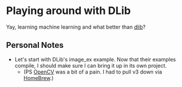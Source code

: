 # Playing around with DLib

Yay, learning machine learning and what better than [dlib]?

## Personal Notes

- Let's start with DLib's image_ex example. Now that their examples compile, I should make sure I can bring it up in its own project.
  - (PS [OpenCV] was a bit of a pain. I had to pull v3 down via [HomeBrew].)



[dlib]: http://dlib.net/
[OpenCV]: http://opencv.org/
[HomeBrew]: https://github.com/Homebrew/brew
